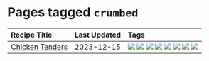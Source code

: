 # Pages tagged `crumbed`

|Recipe Title|Last Updated|Tags
|:---|:---|:---|
|[Chicken Tenders](../recipes/chickentenders.md)|2023-12-15|[![](https://img.shields.io/badge/tag-airfryer-e4f90)](../tags/airfryer.md) [![](https://img.shields.io/badge/tag-amazing-8f457a)](../tags/amazing.md) [![](https://img.shields.io/badge/tag-battered-da139a)](../tags/battered.md) [![](https://img.shields.io/badge/tag-chicken-6d71)](../tags/chicken.md) [![](https://img.shields.io/badge/tag-crumbed-ab4f55)](../tags/crumbed.md) [![](https://img.shields.io/badge/tag-messy-32f6f2)](../tags/messy.md) [![](https://img.shields.io/badge/tag-mine-d4602a)](../tags/mine.md) [![](https://img.shields.io/badge/tag-sides-95446)](../tags/sides.md)|